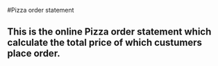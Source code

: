 #Pizza order statement

## This is the online Pizza order statement which calculate the total price of which custumers place order.

